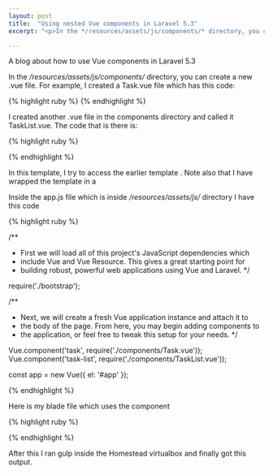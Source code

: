 ```yaml
---
layout: post
title:  "Using nested Vue components in Laravel 5.3"
excerpt: "<p>In the */resources/assets/js/components/* directory, you can create a new .vue file. For example, I created a Task.vue file which has this code:</p>"

---
```


A blog about how to use Vue components in Laravel 5.3

In the */resources/assets/js/components/* directory, you can create a new .vue file. For example, I created a Task.vue file which has this code:

{% highlight ruby %}
<template>
  <li><slot></slot></li>
</template>
{% endhighlight %}

I created another .vue file in the components directory and called it TaskList.vue. The code that is there is:

{% highlight ruby %}
<template>
    <div> <task v-for="task in tasks">{{ task.task }}</task> </div>
</template>

<script>
    export default {
        data(){
            return {
                tasks: [
                  { task: 'Go to the barber', complete: true } ,
                  { task: 'Paint the Garage', complete: false } ,
                  { task: 'Vegetables', complete: true } ,
                  { task: 'Go to the barber', complete: false }

                ]

                };

            }
    }

</script>
{% endhighlight %}

In this template, I try to access the earlier template <task>. Note also that I have wrapped the <task></task> template in a <div></div>

Inside the app.js file which is inside */resources/assets/js/* directory I have this code

{% highlight ruby %}

/**
 * First we will load all of this project's JavaScript dependencies which
 * include Vue and Vue Resource. This gives a great starting point for
 * building robust, powerful web applications using Vue and Laravel.
 */

require('./bootstrap');

/**
 * Next, we will create a fresh Vue application instance and attach it to
 * the body of the page. From here, you may begin adding components to
 * the application, or feel free to tweak this setup for your needs.
 */

Vue.component('task', require('./components/Task.vue'));
Vue.component('task-list', require('./components/TaskList.vue'));

const app = new Vue({
    el: '#app'
});

{% endhighlight %}

Here is my blade file which uses the component

{% highlight ruby %}
<div id="app">
    <task-list></task-list>
</div>
{% endhighlight %}

After this I ran gulp inside the Homestead virtualbox and finally got this output.
